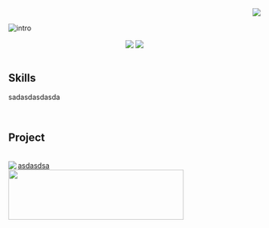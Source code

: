 <div align="center">
  
<div align="right">
<img align="right" src="https://github-readme-stats.vercel.app/api?username=liardanc3&hide=contribs,prs,stars"/>
</div>

<div align="left">
<br>
  
![intro](https://readme-typing-svg.herokuapp.com?font=Mukta&size=26&duration=3000&pause=20000&color=000000&center=true&vCenter=true&width=500&lines=Hi+there%2C+my+name+is+Donghwan+Kim.)

<div align="center">
<img align="center" src="https://hits.seeyoufarm.com/api/count/incr/badge.svg?url=https%3A%2F%2Fgithub.com%2Fliardanc3&count_bg=%23000000&title_bg=%23000000&icon=github.svg&icon_color=%23E7E7E7&title=hits&edge_flat=false"/>
<img align="center" src="http://mazassumnida.wtf/api/mini/generate_badge?boj=l1ardanc3"/>
</div>
</div>
</div>






<br>



<div align="left">

Skills
---



sadasdasdasda

<br>
</div>


<div align="left" xmlns="http://www.w3.org/1999/xhtml">

Project
---
<br>

<div align="left">
<a align="left" href="https://github.com/liardanc3/inunavi">
<img align="left" src="https://github-readme-stats.vercel.app/api/pin/?username=liardanc3&repo=inunavi&title_color=07ad23&border_color=07ad23&width=300"/>
asdasdsa

</div> 


<a alighhref="https://github.com/So-So-Happy/SoSoHappy-BackEnd">
<img height="100" width="350" src="https://github-readme-stats.vercel.app/api/pin/?username=So-So-Happy&repo=SoSoHappy-BackEnd&title_color=8a7d07&border_color=8a7d07"/>


</div>
